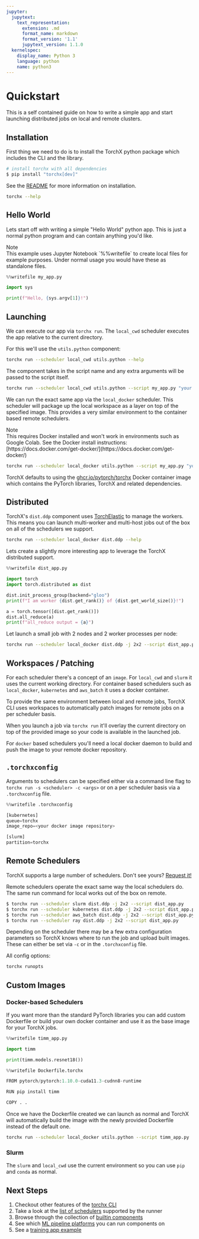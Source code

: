 ```yaml
---
jupyter:
  jupytext:
    text_representation:
      extension: .md
      format_name: markdown
      format_version: '1.1'
      jupytext_version: 1.1.0
  kernelspec:
    display_name: Python 3
    language: python
    name: python3
---
```


# Quickstart

This is a self contained guide on how to write a simple app and start launching
distributed jobs on local and remote clusters.

## Installation

First thing we need to do is to install the TorchX python package which includes
the CLI and the library.

<!-- #md -->
```sh
# install torchx with all dependencies
$ pip install "torchx[dev]"
```
<!-- #endmd -->

See the [README](https://github.com/pytorch/torchx) for more
information on installation.

```sh
torchx --help
```

## Hello World

Lets start off with writing a simple "Hello World" python app. This is just a
normal python program and can contain anything you'd like.

<div class="admonition note">
<div class="admonition-title">Note</div>
This example uses Jupyter Notebook `%%writefile` to create local files for
example purposes. Under normal usage you would have these as standalone files.
</div>

```python
%%writefile my_app.py

import sys

print(f"Hello, {sys.argv[1]}!")
```

## Launching

We can execute our app via `torchx run`. The
`local_cwd` scheduler executes the app relative to the current directory.

For this we'll use the `utils.python` component:

```sh
torchx run --scheduler local_cwd utils.python --help
```

The component takes in the script name and any extra arguments will be passed to
the script itself.

```sh
torchx run --scheduler local_cwd utils.python --script my_app.py "your name"
```

We can run the exact same app via the `local_docker` scheduler. This scheduler
will package up the local workspace as a layer on top of the specified image.
This provides a very similar environment to the container based remote
schedulers.

<div class="admonition note">
<div class="admonition-title">Note</div>
This requires Docker installed and won't work in environments such as Google
Colab. See the Docker install instructions:
[https://docs.docker.com/get-docker/](https://docs.docker.com/get-docker/)</a>
</div>

```sh
torchx run --scheduler local_docker utils.python --script my_app.py "your name"
```

TorchX defaults to using the
[ghcr.io/pytorch/torchx](https://ghcr.io/pytorch/torchx) Docker container image
which contains the PyTorch libraries, TorchX and related dependencies.

## Distributed

TorchX's `dist.ddp` component uses
[TorchElastic](https://pytorch.org/docs/stable/distributed.elastic.html)
to manage the workers. This means you can launch multi-worker and multi-host
jobs out of the box on all of the schedulers we support.

```sh
torchx run --scheduler local_docker dist.ddp --help
```

Lets create a slightly more interesting app to leverage the TorchX distributed
support.

```python
%%writefile dist_app.py

import torch
import torch.distributed as dist

dist.init_process_group(backend="gloo")
print(f"I am worker {dist.get_rank()} of {dist.get_world_size()}!")

a = torch.tensor([dist.get_rank()])
dist.all_reduce(a)
print(f"all_reduce output = {a}")
```

Let launch a small job with 2 nodes and 2 worker processes per node:

```sh
torchx run --scheduler local_docker dist.ddp -j 2x2 --script dist_app.py
```

## Workspaces / Patching

For each scheduler there's a concept of an `image`. For `local_cwd` and `slurm`
it uses the current working directory. For container based schedulers such as
`local_docker`, `kubernetes` and `aws_batch` it uses a docker container.

To provide the same environment between local and remote jobs, TorchX CLI uses
workspaces to automatically patch images for remote jobs on a per scheduler
basis.

When you launch a job via `torchx run` it'll overlay the current directory on
top of the provided image so your code is available in the launched job.

For `docker` based schedulers you'll need a local docker daemon to build and
push the image to your remote docker repository.

## `.torchxconfig`

Arguments to schedulers can be specified either via a command line flag to
`torchx run -s <scheduler> -c <args>` or on a per scheduler basis via a
`.torchxconfig` file.

```python
%%writefile .torchxconfig

[kubernetes]
queue=torchx
image_repo=<your docker image repository>

[slurm]
partition=torchx
```

## Remote Schedulers

TorchX supports a large number of schedulers.
Don't see yours?
[Request it!](https://github.com/pytorch/torchx/issues/new?assignees=&labels=&template=feature-request.md)

Remote schedulers operate the exact same way the local schedulers do. The same
run command for local works out of the box on remote.

<!-- #md -->
```sh
$ torchx run --scheduler slurm dist.ddp -j 2x2 --script dist_app.py
$ torchx run --scheduler kubernetes dist.ddp -j 2x2 --script dist_app.py
$ torchx run --scheduler aws_batch dist.ddp -j 2x2 --script dist_app.py
$ torchx run --scheduler ray dist.ddp -j 2x2 --script dist_app.py
```
<!-- #endmd -->

Depending on the scheduler there may be a few extra configuration parameters so
TorchX knows where to run the job and upload built images. These can either be
set via `-c` or in the `.torchxconfig` file.


All config options:

```sh
torchx runopts
```


## Custom Images

### Docker-based Schedulers

If you want more than the standard PyTorch libraries you can add custom
Dockerfile or build your own docker container and use it as the base image for
your TorchX jobs.


```python
%%writefile timm_app.py

import timm

print(timm.models.resnet18())
```

```python
%%writefile Dockerfile.torchx

FROM pytorch/pytorch:1.10.0-cuda11.3-cudnn8-runtime

RUN pip install timm

COPY . .
```

Once we have the Dockerfile created we can launch as normal and TorchX will
automatically build the image with the newly provided Dockerfile instead of the
default one.

```sh
torchx run --scheduler local_docker utils.python --script timm_app.py
```

### Slurm

The `slurm` and `local_cwd` use the current environment so you can use `pip` and
`conda` as normal.


## Next Steps

1. Checkout other features of the [torchx CLI](cli.rst)
2. Take a look at the [list of schedulers](schedulers.rst) supported by the runner
3. Browse through the collection of [builtin components](components/overview.rst)
4. See which [ML pipeline platforms](pipelines.rst) you can run components on
5. See a [training app example](examples_apps/index.rst)
